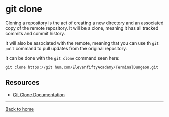 # git clone

Cloning a repository is the act of creating a new directory and an associated copy of the remote repository. It will be a clone, meaning it has all tracked commits and commit history.

It will also be associated with the remote, meaning that you can use th `git pull` command to pull updates from the original repository.

It can be done with the `git clone` command seen here:

```
git clone https://git hum.com/ElevenfiftyAcademy/TerminalDungeon.git
```

## Resources
- [Git Clone Documentation](https://git-scm/docs/git-clone)

---
[Back to home](../README.md)
